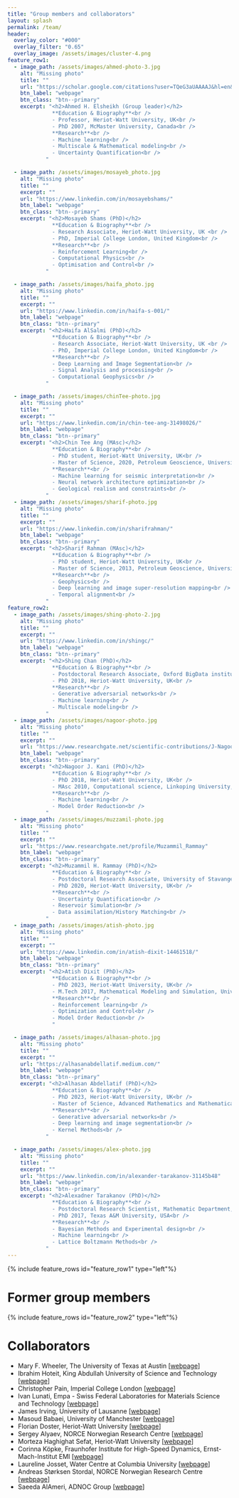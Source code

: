 ```yaml
---
title: "Group members and collaborators"
layout: splash
permalink: /team/
header:
  overlay_color: "#000"
  overlay_filter: "0.65"
  overlay_image: /assets/images/cluster-4.png
feature_row1:
  - image_path: /assets/images/ahmed-photo-3.jpg
    alt: "Missing photo"
    title: ""
    url: "https://scholar.google.com/citations?user=TQeG3aUAAAAJ&hl=en&oi=ao"
    btn_label: "webpage"
    btn_class: "btn--primary"
    excerpt: "<h2>Ahmed H. Elsheikh (Group leader)</h2>
              **Education & Biography**<br />
              - Professor, Heriot-Watt University, UK<br />
              - PhD 2007, McMaster University, Canada<br />
              **Research**<br />
              - Machine learning<br />
              - Multiscale & Mathematical modeling<br />
              - Uncertainty Quantification<br />
            "

  - image_path: /assets/images/mosayeb_photo.jpg
    alt: "Missing photo"
    title: ""
    excerpt: ""
    url: "https://www.linkedin.com/in/mosayebshams/"
    btn_label: "webpage"
    btn_class: "btn--primary"
    excerpt: "<h2>Mosayeb Shams (PhD)</h2>
              **Education & Biography**<br />
              - Research Associate, Heriot-Watt University, UK <br />
              - PhD, Imperial College London, United Kingdom<br />
              **Research**<br />
              - Reinforcement Learning<br />
              - Computational Physics<br />
              - Optimisation and Control<br />
            "

  - image_path: /assets/images/haifa_photo.jpg
    alt: "Missing photo"
    title: ""
    excerpt: ""
    url: "https://www.linkedin.com/in/haifa-s-001/"
    btn_label: "webpage"
    btn_class: "btn--primary"
    excerpt: "<h2>Haifa AlSalmi (PhD)</h2>
              **Education & Biography**<br />
              - Research Associate, Heriot-Watt University, UK <br />
              - PhD, Imperial College London, United Kingdom<br />
              **Research**<br />
              - Deep Learning and Image Segmentation<br />
              - Signal Analysis and processing<br />
              - Computational Geophysics<br />
            "

  - image_path: /assets/images/chinTee-photo.jpg
    alt: "Missing photo"
    title: ""
    excerpt: ""
    url: "https://www.linkedin.com/in/chin-tee-ang-31498026/"
    btn_label: "webpage"
    btn_class: "btn--primary"
    excerpt: "<h2>Chin Tee Ang (MAsc)</h2>
              **Education & Biography**<br />
              - PhD student, Heriot-Watt University, UK<br />
              - Master of Science, 2020, Petroleum Geoscience, Universiti Teknologi Petronas, Malaysia<br />
              **Research**<br />
              - Machine learning for seismic interpretation<br />
              - Neural network architecture optimization<br />
              - Geological realism and constraints<br />
            "
  - image_path: /assets/images/sharif-photo.jpg
    alt: "Missing photo"
    title: ""
    excerpt: ""
    url: "https://www.linkedin.com/in/sharifrahman/"
    btn_label: "webpage"
    btn_class: "btn--primary"
    excerpt: "<h2>Sharif Rahman (MAsc)</h2>
              **Education & Biography**<br />
              - PhD student, Heriot-Watt University, UK<br />
              - Master of Science, 2013, Petroleum Geoscience, University of Manchester, UK<br />
              **Research**<br />
              - Geophysics<br />
              - Deep learning and image super-resolution mapping<br />
              - Temporal alignment<br />
            "
feature_row2:
  - image_path: /assets/images/shing-photo-2.jpg
    alt: "Missing photo"
    title: ""
    excerpt: ""
    url: "https://www.linkedin.com/in/shingc/"
    btn_label: "webpage"
    btn_class: "btn--primary"
    excerpt: "<h2>Shing Chan (PhD)</h2>
              **Education & Biography**<br />
              - Postdoctoral Research Associate, Oxford BigData institute, Oxford University, UK<br />
              - PhD 2018, Heriot-Watt University, UK<br />
              **Research**<br />
              - Generative adversarial networks<br />
              - Machine learning<br />
              - Multiscale modeling<br />
            "
  - image_path: /assets/images/nagoor-photo.jpg
    alt: "Missing photo"
    title: ""
    excerpt: ""
    url: "https://www.researchgate.net/scientific-contributions/J-Nagoor-Kani-2132482407"
    btn_label: "webpage"
    btn_class: "btn--primary"
    excerpt: "<h2>Nagoor J. Kani (PhD)</h2>
              **Education & Biography**<br />
              - PhD 2018, Heriot-Watt University, UK<br />
              - MAsc 2010, Computational science, Linkoping University, Sweden<br />
              **Research**<br />
              - Machine learning<br />
              - Model Order Reduction<br />
            "
  - image_path: /assets/images/muzzamil-photo.jpg
    alt: "Missing photo"
    title: ""
    excerpt: ""
    url: "https://www.researchgate.net/profile/Muzammil_Rammay"
    btn_label: "webpage"
    btn_class: "btn--primary"
    excerpt: "<h2>Muzammil H. Rammay (PhD)</h2>
              **Education & Biography**<br />
              - Postdoctoral Research Associate, University of Stavanger, Norway<br />
              - PhD 2020, Heriot-Watt University, UK<br />
              **Research**<br />
              - Uncertainty Quantification<br />
              - Reservoir Simulation<br />
              - Data assimilation/History Matching<br />
            "
  - image_path: /assets/images/atish-photo.jpg
    alt: "Missing photo"
    title: ""
    excerpt: ""
    url: "https://www.linkedin.com/in/atish-dixit-14461518/"
    btn_label: "webpage"
    btn_class: "btn--primary"
    excerpt: "<h2>Atish Dixit (PhD)</h2>
              **Education & Biography**<br />
              - PhD 2023, Heriot-Watt University, UK<br />
              - M.Tech 2017, Mathematical Modeling and Simulation, University of Pune, India<br />
              **Research**<br />
              - Reinforcement learning<br />
              - Optimization and Control<br />
              - Model Order Reduction<br />
              "

  - image_path: /assets/images/alhasan-photo.jpg
    alt: "Missing photo"
    title: ""
    excerpt: ""
    url: "https://alhasanabdellatif.medium.com/"
    btn_label: "webpage"
    btn_class: "btn--primary"
    excerpt: "<h2>Alhasan Abdellatif (PhD)</h2>
              **Education & Biography**<br />
              - PhD 2023, Heriot-Watt University, UK<br />
              - Master of Science, Advanced Mathematics and Mathematical Engineering, Polytechnic University of Catalonia, Spain<br />
              **Research**<br />
              - Generative adversarial networks<br />
              - Deep learning and image segmentation<br />
              - Kernel Methods<br />
            "

  - image_path: /assets/images/alex-photo.jpg
    alt: "Missing photo"
    title: ""
    excerpt: ""
    url: "https://www.linkedin.com/in/alexander-tarakanov-31145b48"
    btn_label: "webpage"
    btn_class: "btn--primary"
    excerpt: "<h2>Alexadner Tarakanov (PhD)</h2>
              **Education & Biography**<br />
              - Postdoctoral Research Scientist, Mathematic Department, The University of Manchester, UK<br />
              - PhD 2017, Texas A&M University, USA<br />
              **Research**<br />
              - Bayesian Methods and Experimental design<br />
              - Machine learning<br />
              - Lattice Boltzmann Methods<br />
            "
---
```

{% include feature_rows id="feature_row1" type="left"%}

# Former group members
{% include feature_rows id="feature_row2" type="left"%}

# Collaborators
- Mary F. Wheeler, The University of Texas at Austin [[webpage](https://users.oden.utexas.edu/~mfw/)]
- Ibrahim Hoteit, King Abdullah University of Science and Technology [[webpage](https://www.kaust.edu.sa/en/study/faculty/ibrahim-hoteit)]
- Christopher Pain, Imperial College London [[webpage](https://www.imperial.ac.uk/people/c.pain)]
- Ivan Lunati, Empa - Swiss Federal Laboratories for Materials Science and Technology [[webpage](https://scholar.google.co.uk/citations?user=jXdelyMAAAAJ)]
- James Irving, University of Lausanne [[webpage](https://scholar.google.com/citations?user=Prd6Fm4AAAAJ&hl=en)]
- Masoud Babaei, University of Manchester [[webpage](https://www.research.manchester.ac.uk/portal/en/researchers/masoud-babaei(152f8775-4931-44ea-bbc5-0f61d9f9779d).html)]
- Florian Doster, Heriot-Watt University [[webpage](https://researchportal.hw.ac.uk/en/persons/florian-doster)]
- Sergey Alyaev, NORCE Norwegian Research Centre [[webpage](https://www.norceresearch.no/en/persons/sergey-alyaev)]
- Morteza Haghighat Sefat, Heriot-Watt University [[webpage](https://researchportal.hw.ac.uk/en/persons/morteza-haghighat-sefat)]
- Corinna Köpke, Fraunhofer Institute for High-Speed Dynamics, Ernst-Mach-Institut EMI [[webpage](https://www.frias.uni-freiburg.de/en/people/fellows/current-fellows/koepke-corinna)]
- Laureline Josset, Water Centre at Columbia University [[webpage](https://water.columbia.edu/people/laureline-josset)]
- Andreas Størksen Stordal, NORCE Norwegian Research Centre [[webpage](https://scholar.google.com/citations?user=M93vCLAAAAAJ&hl=no)]
- Saeeda AlAmeri, ADNOC Group [[webpage](https://www.researchgate.net/profile/Saeeda_Alameri)]


<!-- {% include feature_rows id="feature_row2" type="left" %}
 -->

